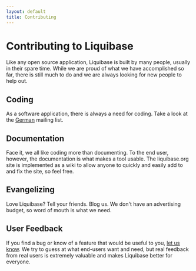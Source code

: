 ```yaml
---
layout: default
title: Contributing
---
```


# Contributing to Liquibase #

Like any open source application, Liquibase is built by many people, usually in their spare time.  While we are proud of what we have accomplished so far, there is still much to do and we are always looking for new people to help out.

## Coding ##

As a software application, there is always a need for coding.  Take a look at the [German](community/index.html) mailing list.

## Documentation ##

Face it, we all like coding more than documenting.  To the end user, however, the documentation is what makes a tool usable.  The liquibase.org site is implemented as a wiki to allow anyone to quickly and easily add to and fix the site, so feel free.

## Evangelizing ##

Love Liquibase?  Tell your friends.  Blog us.  We don't have an advertising budget, so word of mouth is what we need.

## User Feedback ##

If you find a bug or know of a feature that would be useful to you, [let us know](community/index.html).  We try to guess at what end-users want and need, but real feedback from real users is extremely valuable and makes Liquibase better for everyone.
